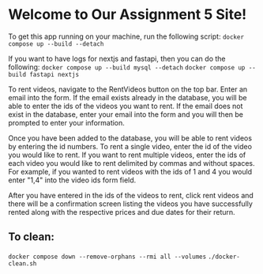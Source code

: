 # Welcome to Our Assignment 5 Site!

To get this app running on your machine, run the following script:
`docker compose up --build --detach`

If you want to have logs for nextjs and fastapi, then you can do the following:
`docker compose up --build mysql --detach`
`docker compose up --build fastapi nextjs`

To rent videos, navigate to the RentVideos button on the top bar.  Enter an email into the form.  If the email exists already in the database, you will be able to enter the ids of the videos you want to rent.  If the email does not exist in the database, enter your email into the form and you will then be prompted to enter your information.

Once you have been added to the database, you will be able to rent videos by entering the id numbers.  To rent a single video, enter the id of the video you would like to rent.  If you want to rent multiple videos, enter the ids of each video you would like to rent delimited by commas and without spaces.  For example, if you wanted to rent videos with the ids of 1 and 4 you would enter "1,4" into the video ids form field.

After you have entered in the ids of the videos to rent, click rent videos and there will be a confirmation screen listing the videos you have successfully rented along with the respective prices and due dates for their return.

## To clean:
`docker compose down --remove-orphans --rmi all --volumes`
`./docker-clean.sh`